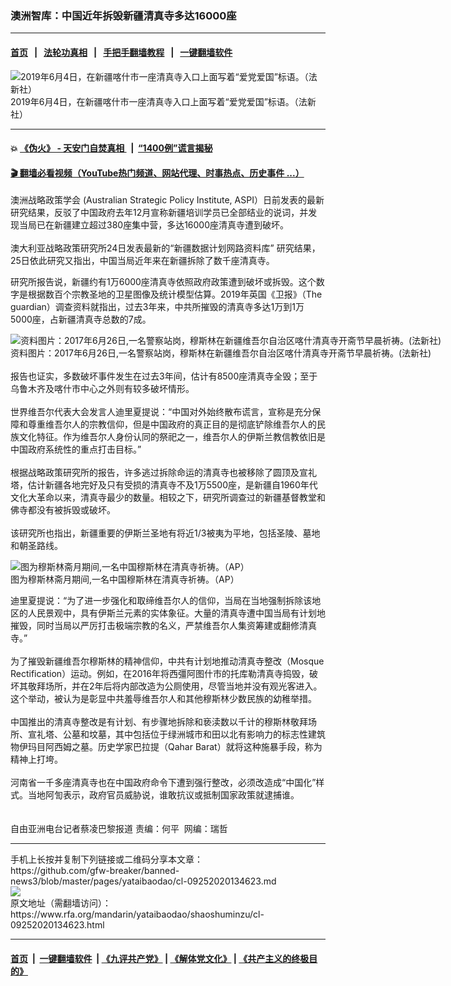 ### 澳洲智库：中国近年拆毁新疆清真寺多达16000座
------------------------

#### [首页](https://github.com/gfw-breaker/banned-news3/blob/master/README.md) &nbsp;&nbsp;|&nbsp;&nbsp; [法轮功真相](https://github.com/begood0513/basic/blob/master/README.md)  &nbsp;&nbsp;|&nbsp;&nbsp; [手把手翻墙教程](https://github.com/gfw-breaker/guides/wiki)  &nbsp;&nbsp;|&nbsp;&nbsp; [一键翻墙软件](https://github.com/gfw-breaker/nogfw/blob/master/README.md)  



<div id="headerimg">
 <img alt="2019年6月4日，在新疆喀什市一座清真寺入口上面写着“爱党爱国”标语。（法新社）" src="https://www.rfa.org/mandarin/yataibaodao/shaoshuminzu/ql2-07222019080533.html/000_1H90OV.jpg/@@images/d0ba8edf-edf7-4e6e-bc38-1f4efb822aa0.jpeg" title="2019年6月4日，在新疆喀什市一座清真寺入口上面写着“爱党爱国”标语。（法新社）"/>
 <div id="headerimgcontents">
  <div id="headerimgcaption">
   <span>
    2019年6月4日，在新疆喀什市一座清真寺入口上面写着“爱党爱国”标语。（法新社）
   </span>
   <!-- zoomattribute -->
  </div>
  <!-- headerimgcaption -->
 </div>
 <!-- headerimagecontents -->
</div>

<hr/>


#### 💥 [《伪火》 - 天安门自焚真相 ](http://158.247.195.190:10000/videos/blog/weihuo.html)&nbsp; |&nbsp; [“1400例”谎言揭秘  ](http://158.247.195.190:10000/videos/blog/jiexi1400.html)

#### [ 🎬  翻墙必看视频（YouTube热门频道、网站代理、时事热点、历史事件 ...）](https://github.com/gfw-breaker/links/blob/master/banned.md)

<div id="storytext">
 <div>
  <div class="slot_header">
  </div>
 </div>
 <p>
 </p>
 <p>
  澳洲战略政策学会 (Australian Strategic Policy Institute, ASPI）日前发表的最新研究结果，反驳了中国政府去年12月宣称新疆培训学员已全部结业的说词，并发现当局已在新疆建立超过380座集中营，多达16000座清真寺遭到破坏。
  <br/>
  <br/>
  澳大利亚战略政策研究所24日发表最新的“新疆数据计划网路资料库” 研究结果，25日依此研究又指出，中国当局近年来在新疆拆除了数千座清真寺。
 </p>
 <p>
 </p>
 <p>
 </p>
 <p>
  研究所报告说，新疆约有1万6000座清真寺依照政府政策遭到破坏或拆毁。这个数字是根据数百个宗教圣地的卫星图像及统计模型估算。2019年英国《卫报》（The guardian）调查资料就指出，过去3年来，中共所摧毁的清真寺多达1万到1万5000座，占新疆清真寺总数的7成。
 </p>
 <p>
 </p>
 <p>
  <div class="image-inline captioned" style="width:1500px;">
   <div style="width:1500px;">
    <img alt="资料图片：2017年6月26日,一名警察站岗，穆斯林在新疆维吾尔自治区喀什清真寺开斋节早晨祈祷。(法新社)" src="https://www.rfa.org/mandarin/yataibaodao/shaoshuminzu/gf2-06192020080717.html/000_QG5JN.jpg" title="资料图片：2017年6月26日,一名警察站岗，穆斯林在新疆维吾尔自治区喀什清真寺开斋节早晨祈祷。(法新社)"/>
   </div>
   <div class="image-caption">
    <span style="width:1500px;">
     资料图片：2017年6月26日,一名警察站岗，穆斯林在新疆维吾尔自治区喀什清真寺开斋节早晨祈祷。(法新社)
    </span>
    <span class="copyright">
    </span>
   </div>
  </div>
  <br/>
  报告也证实，多数破坏事件发生在过去3年间，估计有8500座清真寺全毁；至于乌鲁木齐及喀什巿中心之外则有较多破坏情形。
  <br/>
  <br/>
  世界维吾尔代表大会发言人迪里夏提说：“中国对外始终散布谎言，宣称是充分保障和尊重维吾尔人的宗教信仰，但是中国政府的真正目的是彻底铲除维吾尔人的民族文化特征。作为维吾尔人身份认同的祭祀之一，维吾尔人的伊斯兰教信教依旧是中国政府系统性的重点打击目标。”
  <br/>
  <br/>
  根据战略政策研究所的报告，许多逃过拆除命运的清真寺也被移除了圆顶及宣礼塔，估计新疆各地完好及只有受损的清真寺不及1万5500座，是新疆自1960年代文化大革命以来，清真寺最少的数量。相较之下，研究所调查过的新疆基督教堂和佛寺都没有被拆毁或破坏。
  <br/>
  <br/>
  该研究所也指出，新疆重要的伊斯兰圣地有将近1/3被夷为平地，包括圣陵、墓地和朝圣路线。
 </p>
 <p>
 </p>
 <p>
  <div class="image-inline captioned" style="width:1500px;">
   <div style="width:1500px;">
    <img alt="图为穆斯林斋月期间,一名中国穆斯林在清真寺祈祷。（AP）" src="https://www.rfa.org/mandarin/yataibaodao/shaoshuminzu/ql2-05072019104713.html/AP_98010201090.jpg" title="图为穆斯林斋月期间,一名中国穆斯林在清真寺祈祷。（AP）"/>
   </div>
   <div class="image-caption">
    <span style="width:1500px;">
     图为穆斯林斋月期间,一名中国穆斯林在清真寺祈祷。（AP）
    </span>
    <span class="copyright">
    </span>
   </div>
  </div>
 </p>
 <p>
  迪里夏提说：“为了进一步强化和取缔维吾尔人的信仰，当局在当地强制拆除该地区的人民景观中，具有伊斯兰元素的实体象征。大量的清真寺遭中国当局有计划地摧毁，同时当局以严厉打击极端宗教的名义，严禁维吾尔人集资筹建或翻修清真寺。”
  <br/>
  <br/>
  为了摧毁新疆维吾尔穆斯林的精神信仰，中共有计划地推动清真寺整改（Mosque Rectification）运动。例如，在2016年将西彊阿图什市的托库勒清真寺捣毁，破坏其敬拜场所，并在2年后将内部改造为公厕使用，尽管当地并没有观光客进入。这个举动，被认为是彰显中共羞辱维吾尔人和其他穆斯林少数民族的幼稚举措。
  <br/>
  <br/>
  中国推出的清真寺整改是有计划、有步骤地拆除和亵渎数以千计的穆斯林敬拜场所、宣礼塔、公墓和坟墓，其中包括位于绿洲城市和田以北有影响力的标志性建筑物伊玛目阿西姆之墓。历史学家巴拉提（Qahar Barat）就将这种施暴手段，称为精神上打垮。
  <br/>
  <br/>
  河南省一千多座清真寺也在中国政府命令下遭到强行整改，必须改造成“中国化”样式。当地阿訇表示，政府官员威胁说，谁敢抗议或抵制国家政策就逮捕谁。
  <br/>
  <br/>
  <br/>
  自由亚洲电台记者蔡凌巴黎报道 责编：何平  网编：瑞哲
 </p>
</div>

<hr/>
手机上长按并复制下列链接或二维码分享本文章：<br/>
https://github.com/gfw-breaker/banned-news3/blob/master/pages/yataibaodao/cl-09252020134623.md <br/>
<a href='https://github.com/gfw-breaker/banned-news3/blob/master/pages/yataibaodao/cl-09252020134623.md'><img src='https://github.com/gfw-breaker/banned-news3/blob/master/pages/yataibaodao/cl-09252020134623.md.png'/></a> <br/>
原文地址（需翻墙访问）：https://www.rfa.org/mandarin/yataibaodao/shaoshuminzu/cl-09252020134623.html


------------------------
#### [首页](https://github.com/gfw-breaker/banned-news3/blob/master/README.md) &nbsp;|&nbsp; [一键翻墙软件](https://github.com/gfw-breaker/nogfw/blob/master/README.md) &nbsp;| [《九评共产党》](https://github.com/gfw-breaker/9ping.md/blob/master/README.md#九评之一评共产党是什么) | [《解体党文化》](https://github.com/gfw-breaker/jtdwh.md/blob/master/README.md) | [《共产主义的终极目的》](https://github.com/gfw-breaker/gczydzjmd.md/blob/master/README.md)


<img src='http://gfw-breaker.win/banned-news3/pages/yataibaodao/cl-09252020134623.md' width='0px' height='0px'/>
